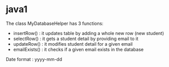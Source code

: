# java1

The class MyDatabaseHelper has 3 functions:
- insertRow()    : it updates table by adding a whole new row (new student)
- selectRow()    : it gets a student detail by providing email to it
- updateRow()    : it modifies student detail for a given email
- emailExists()  : it checks if a given email exists in the database

Date format : yyyy-mm-dd
